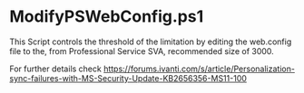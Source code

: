# ModifyPSWebConfig.ps1

This Script controls the threshold of the limitation by editing the web.config file to the, from Professional Service SVA, recommended size of 3000.

For further details check 	https://forums.ivanti.com/s/article/Personalization-sync-failures-with-MS-Security-Update-KB2656356-MS11-100	

